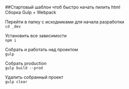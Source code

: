 ##Стартовый шаблон чтоб быстро начать пилить html  
Сборка Gulp + Webpack  

Перейти в папку с исходниками для начала разработки  
`cd _dev`

Установить все зависимости  
`npm i`

Собрать и работать над проектом  
`gulp`

Собрать production  
`gulp build --prod`

Удалить собранный проект  
`gulp clear`